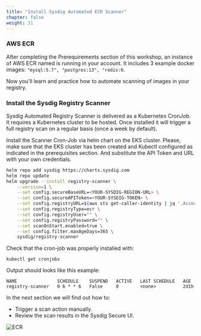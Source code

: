 ```yaml
---
title: "Install Sysdig Automated ECR Scanner"
chapter: false
weight: 31
---
```


### AWS ECR

After completing the Prerequirements section of this workshop, an instance of AWS ECR named is running in your account.
It includes 3 example docker images: `"mysql:5.7", "postgres:13", "redis:6`.

Now you'll learn and practice how to automate scanning of images in your registry.


### Install the Sysdig Registry Scanner

Sysdig Automated Registry Scanner is delivered as a Kubernetes CronJob. It requires a Kubernetes cluster to be hosted. Once installed it will trigger a full registry scan on a regular basis (once a week by default).

Install the Scanner Cron-Job via helm chart on the EKS cluster. Please, make sure that the EKS cluster has been created and Kubectl configured as indicated in the prerequisites section. And substitute the API Token and URL with your own credentials.

```bash
helm repo add sysdig https://charts.sysdig.com
helm repo update
helm upgrade --install registry-scanner \
    --version=1 \
    --set config.secureBaseURL=<YOUR-SYSDIG-REGION-URL> \
    --set config.secureAPIToken=<YOUR-SYSDIG-TOKEN> \
    --set config.registryURL=$(aws sts get-caller-identity | jq '.Account' | xargs).dkr.ecr.us-east-1.amazonaws.com \
    --set config.registryType=ecr \
    --set config.registryUser="" \
    --set config.registryPassword="" \
    --set scanOnStart.enabled=true \
    --set config.filter.maxAgeDays=365 \
    sysdig/registry-scanner
```

Check that the cron-job was properly installed with:

```
kubectl get cronjobs
```

Output should looks like this example:

```
NAME               SCHEDULE    SUSPEND   ACTIVE   LAST SCHEDULE   AGE
registry-scanner   0 6 * * 6   False     0        <none>          2d1h
```

In the next section we will find out how to:
- Trigger a scan action manually.
- Review the scan results in the Sysdig Secure UI.


![ECR](/images/scanningregistryUI.png)

